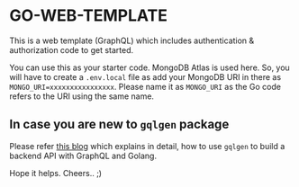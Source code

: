 # GO-WEB-TEMPLATE

This is a web template (GraphQL) which includes authentication & authorization code to get started.

You can use this as your starter code. MongoDB Atlas is used here. So, you will have to create a `.env.local` file as add your MongoDB URI in there as `MONGO_URI=xxxxxxxxxxxxxxxx`. Please name it as `MONGO_URI` as the Go code refers to the URI using the same name.

## In case you are new to `gqlgen` package

Please refer [this blog](https://www.apollographql.com/blog/graphql/golang/using-graphql-with-golang/) which explains in detail, how to use `gqlgen` to build a backend API with GraphQL and Golang.

Hope it helps. Cheers.. ;)
